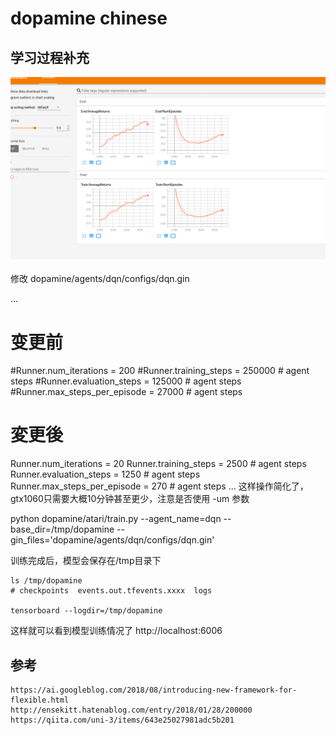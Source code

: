 # dopamine chinese

## 学习过程补充
<div align="center">
  <img src="https://raw.githubusercontent.com/BTETON/dopamine/BTETON-dev/Screenshot_2018-09-28%20TensorBoard.png"><br><br>
</div>
修改 dopamine/agents/dqn/configs/dqn.gin

...
# 变更前
#Runner.num_iterations = 200
#Runner.training_steps = 250000  # agent steps
#Runner.evaluation_steps = 125000  # agent steps
#Runner.max_steps_per_episode = 27000  # agent steps

# 変更後
Runner.num_iterations = 20
Runner.training_steps = 2500  # agent steps
Runner.evaluation_steps = 1250  # agent steps
Runner.max_steps_per_episode = 270  # agent steps
...
这样操作简化了，gtx1060只需要大概10分钟甚至更少，注意是否使用 -um 参数

python dopamine/atari/train.py   --agent_name=dqn   --base_dir=/tmp/dopamine   --gin_files='dopamine/agents/dqn/configs/dqn.gin'

训练完成后，模型会保存在/tmp目录下
```
ls /tmp/dopamine
# checkpoints  events.out.tfevents.xxxx  logs

tensorboard --logdir=/tmp/dopamine
```
这样就可以看到模型训练情况了 http://localhost:6006

## 参考

    https://ai.googleblog.com/2018/08/introducing-new-framework-for-flexible.html
    http://ensekitt.hatenablog.com/entry/2018/01/28/200000
    https://qiita.com/uni-3/items/643e25027981adc5b201

